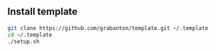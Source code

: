 ## Install template
```bash
git clone https://github.com/grabanton/template.git ~/.template
cd ~/.template
./setup.sh
```